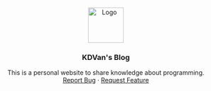 <!-- PROJECT LOGO -->
<br />
<p align="center">
  <a href="https://www.hexon.systems">
    <img src="https://drive.google.com/uc?export=view&id=1aM8lcOrBpbrPXBRJob1TsHuAiedByLaa" alt="Logo" width="80" height="80">
  </a>

  <h3 align="center">KDVan's Blog</h3>

  <p align="center">
    This is a personal website to share knowledge about programming.
    <br />
    <a href="https://github.com/KDVan/personal-blog/issues">Report Bug</a>
    ·
    <a href="https://github.com/KDVan/personal-blog/issues">Request Feature</a>
  </p>
